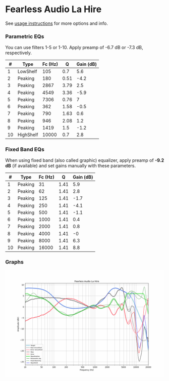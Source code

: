 # Fearless Audio La Hire
See [usage instructions](https://github.com/jaakkopasanen/AutoEq#usage) for more options and info.

### Parametric EQs
You can use filters 1-5 or 1-10. Apply preamp of -6.7 dB or -7.3 dB, respectively.

|   # | Type      |   Fc (Hz) |    Q |   Gain (dB) |
|-----|-----------|-----------|------|-------------|
|   1 | LowShelf  |       105 | 0.7  |         5.6 |
|   2 | Peaking   |       180 | 0.51 |        -4.2 |
|   3 | Peaking   |      2867 | 3.79 |         2.5 |
|   4 | Peaking   |      4549 | 3.36 |        -5.9 |
|   5 | Peaking   |      7306 | 0.76 |         7   |
|   6 | Peaking   |       362 | 1.58 |        -0.5 |
|   7 | Peaking   |       790 | 1.63 |         0.6 |
|   8 | Peaking   |       946 | 2.08 |         1.2 |
|   9 | Peaking   |      1419 | 1.5  |        -1.2 |
|  10 | HighShelf |     10000 | 0.7  |         2.8 |

### Fixed Band EQs
When using fixed band (also called graphic) equalizer, apply preamp of **-9.2 dB** (if available) and set gains manually with these parameters.

|   # | Type    |   Fc (Hz) |    Q |   Gain (dB) |
|-----|---------|-----------|------|-------------|
|   1 | Peaking |        31 | 1.41 |         5.9 |
|   2 | Peaking |        62 | 1.41 |         2.8 |
|   3 | Peaking |       125 | 1.41 |        -1.7 |
|   4 | Peaking |       250 | 1.41 |        -4.1 |
|   5 | Peaking |       500 | 1.41 |        -1.1 |
|   6 | Peaking |      1000 | 1.41 |         0.4 |
|   7 | Peaking |      2000 | 1.41 |         0.8 |
|   8 | Peaking |      4000 | 1.41 |        -0   |
|   9 | Peaking |      8000 | 1.41 |         6.3 |
|  10 | Peaking |     16000 | 1.41 |         8.8 |

### Graphs
![](./Fearless%20Audio%20La%20Hire.png)
